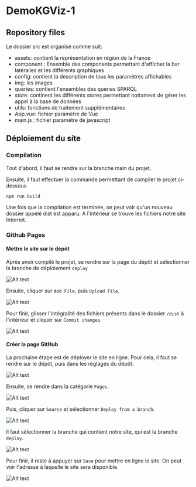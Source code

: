 # DemoKGViz-1

## Repository files
Le dossier src est organisé comme suit:
* assets: contient la représentation en région de la France
* component : Ensemble des components permettant d'afficher la bar latéralles et les différents graphiques
* config: contient la description de tous les paramètres affichables
* img: les images
* queries: contient l'ensembles des queries SPARQL
* store: continent les différents stores permettant nottament de gérer les appel à la base de données
* utils: fonctions de traitement supplémentaires
* App.vue: fichier paramètre de Vue
* main.js : fichier paramètre de javascript



## Déploiement du site

### Compilation

Tout d'abord, il faut se rendre sur la branche main du projet.

Ensuite, il faut effectuer la commande permettant de compiler le projet ci-dessous

```
npm run build
``` 

Une fois que la compilation est terminée, on peut voir qu'un nouveau dossier appelé dist est apparu. A l'intérieur se trouve les fichiers notre site Internet.

### Github Pages

#### Mettre le site sur le dépôt

Après avoir compilé le projet, se rendre sur la page du dépôt et sélectionner la branche de déploiement `deploy`

![Alt text](https://cdn.discordapp.com/attachments/1092435460879556618/1116752893949780048/168632496218260488.png)

Ensuite, cliquer sur `Add File`, puis `Upload File`.

![Alt text](https://cdn.discordapp.com/attachments/1092435460879556618/1116753140356763738/168632502018319099.png)

Pour finir, glisser l'intégralité des fichiers présents dans le dossier `/dist` à l'intérieur et cliquer sur `Commit changes`.

![Alt text](https://cdn.discordapp.com/attachments/1092435460879556618/1116753289803993138/168632505618354668.png)

#### Créer la page GitHub

La prochaine étape est de déployer le site en ligne. Pour cela, il faut se rendre sur le dépôt, puis dans les réglages du dépôt.

![Alt text](https://cdn.discordapp.com/attachments/1092435460879556618/1116747428641648680/168632365816957270.png)

Ensuite, se rendre dans la catégorie `Pages`.

![Alt text](https://cdn.discordapp.com/attachments/1092435460879556618/1116751459212611614/168632461917918226.png)

Puis, cliquer sur `Source` et sélectionner `Deploy from a branch`.

![Alt text](https://cdn.discordapp.com/attachments/1092435460879556618/1116747616940732466/168632370317002231.png)

Il faut sélectionner la branche qui contient notre site, qui est la branche `deploy`.

![Alt text](https://cdn.discordapp.com/attachments/1092435460879556618/1116747655327010917/168632371317011848.png)

Pour finir, il reste à appuyer sur `Save` pour mettre en ligne le site. On peut voir l'adresse à laquelle le site sera disponible.

![Alt text](https://cdn.discordapp.com/attachments/1092435460879556618/1116747842946605147/168632375717055982.png)